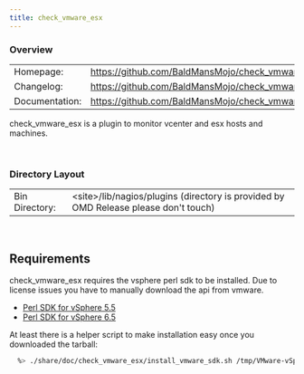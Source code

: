 ```yaml
---
title: check_vmware_esx
---
```

<style>
  thead th:empty {
    border: thin solid red !important;
    display: none;
  }
</style>
### Overview

|||
|---|---|
|Homepage:|https://github.com/BaldMansMojo/check_vmware_esx/|
|Changelog:|https://github.com/BaldMansMojo/check_vmware_esx/blob/master/HISTORY|
|Documentation:|https://github.com/BaldMansMojo/check_vmware_esx/|

check_vmware_esx is a plugin to monitor vcenter and esx hosts and machines.

&#x205F;
### Directory Layout

|||
|---|---|
|Bin Directory:|&lt;site&gt;/lib/nagios/plugins (directory is provided by OMD Release please don&#x27;t touch)|

&#x205F;

## Requirements
check_vmware_esx requires the vsphere perl sdk to be installed. Due to license
issues you have to manually download the api from vmware.

 - [Perl SDK for vSphere 5.5](https://my.vmware.com/web/vmware/details?downloadGroup=SDKPERL550&productId=353)
 - [Perl SDK for vSphere 6.5](https://my.vmware.com/group/vmware/get-download?downloadGroup=VS-PERL-SDK65)

At least there is a helper script to make installation easy once you downloaded the tarball:

```bash
  %> ./share/doc/check_vmware_esx/install_vmware_sdk.sh /tmp/VMware-vSphere-Perl-SDK-5.5.0-1384587.x86_64.tar.gz
```
